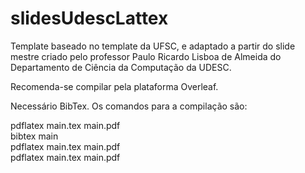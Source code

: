 # slidesUdescLattex

Template baseado no template da UFSC, e adaptado a partir do slide mestre criado pelo professor Paulo Ricardo Lisboa de Almeida do Departamento de Ciência da Computação da UDESC.

Recomenda-se compilar pela plataforma Overleaf.

Necessário BibTex. Os comandos para a compilação são:

pdflatex main.tex main.pdf </br>
bibtex main </br>
pdflatex main.tex main.pdf </br>
pdflatex main.tex main.pdf </br>
